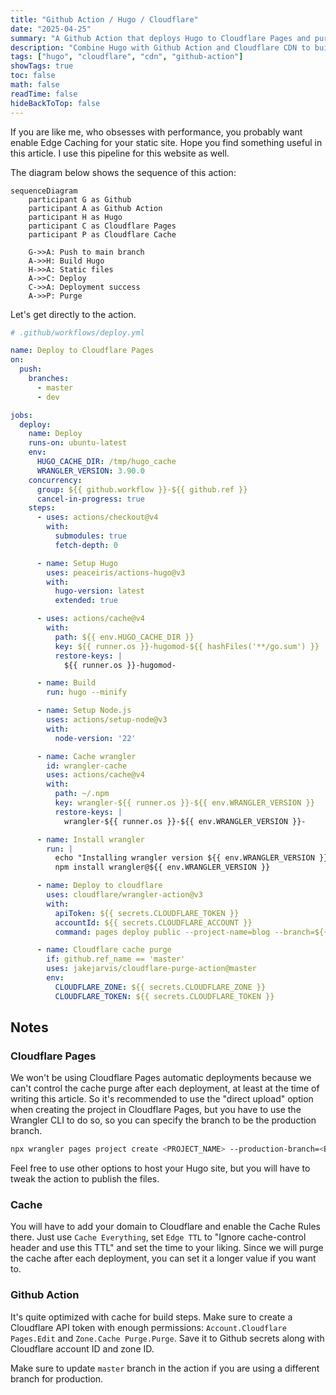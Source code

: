```yaml
---
title: "Github Action / Hugo / Cloudflare"
date: "2025-04-25"
summary: "A Github Action that deploys Hugo to Cloudflare Pages and purges the cache after each deployment."
description: "Combine Hugo with Github Action and Cloudflare CDN to build a lightning fast website."
tags: ["hugo", "cloudflare", "cdn", "github-action"]
showTags: true
toc: false
math: false
readTime: false
hideBackToTop: false
---
```


If you are like me, who obsesses with performance, you probably want enable Edge Caching for your static site. Hope you find something useful in this article. I use this pipeline for this website as well.

The diagram below shows the sequence of this action:

```mermaid
sequenceDiagram
    participant G as Github
    participant A as Github Action
    participant H as Hugo
    participant C as Cloudflare Pages
    participant P as Cloudflare Cache

    G->>A: Push to main branch
    A->>H: Build Hugo
    H->>A: Static files
    A->>C: Deploy
    C->>A: Deployment success
    A->>P: Purge
```

Let's get directly to the action.

```yaml
# .github/workflows/deploy.yml

name: Deploy to Cloudflare Pages
on:
  push:
    branches:
      - master
      - dev

jobs:
  deploy:
    name: Deploy
    runs-on: ubuntu-latest
    env:
      HUGO_CACHE_DIR: /tmp/hugo_cache
      WRANGLER_VERSION: 3.90.0
    concurrency:
      group: ${{ github.workflow }}-${{ github.ref }}
      cancel-in-progress: true
    steps:
      - uses: actions/checkout@v4
        with:
          submodules: true
          fetch-depth: 0

      - name: Setup Hugo
        uses: peaceiris/actions-hugo@v3
        with:
          hugo-version: latest
          extended: true

      - uses: actions/cache@v4
        with:
          path: ${{ env.HUGO_CACHE_DIR }}
          key: ${{ runner.os }}-hugomod-${{ hashFiles('**/go.sum') }}
          restore-keys: |
            ${{ runner.os }}-hugomod-

      - name: Build
        run: hugo --minify

      - name: Setup Node.js
        uses: actions/setup-node@v3
        with:
          node-version: '22'

      - name: Cache wrangler
        id: wrangler-cache
        uses: actions/cache@v4
        with:
          path: ~/.npm
          key: wrangler-${{ runner.os }}-${{ env.WRANGLER_VERSION }}
          restore-keys: |
            wrangler-${{ runner.os }}-${{ env.WRANGLER_VERSION }}-

      - name: Install wrangler
        run: |
          echo "Installing wrangler version ${{ env.WRANGLER_VERSION }}"
          npm install wrangler@${{ env.WRANGLER_VERSION }}

      - name: Deploy to cloudflare
        uses: cloudflare/wrangler-action@v3
        with:
          apiToken: ${{ secrets.CLOUDFLARE_TOKEN }}
          accountId: ${{ secrets.CLOUDFLARE_ACCOUNT }}
          command: pages deploy public --project-name=blog --branch=${{ github.ref_name }}

      - name: Cloudflare cache purge
        if: github.ref_name == 'master'
        uses: jakejarvis/cloudflare-purge-action@master
        env:
          CLOUDFLARE_ZONE: ${{ secrets.CLOUDFLARE_ZONE }}
          CLOUDFLARE_TOKEN: ${{ secrets.CLOUDFLARE_TOKEN }}
```

## Notes

### Cloudflare Pages

We won't be using Cloudflare Pages automatic deployments because we can't control the cache purge after each deployment, at least at the time of writing this article. So it's recommended to use the "direct upload" option when creating the project in Cloudflare Pages, but you have to use the Wrangler CLI to do so, so you can specify the branch to be the production branch.

```bash
npx wrangler pages project create <PROJECT_NAME> --production-branch=<BRANCH_NAME>>
```

Feel free to use other options to host your Hugo site, but you will have to tweak the action to publish the files.

### Cache

You will have to add your domain to Cloudflare and enable the Cache Rules there. Just use `Cache Everything`, set `Edge TTL` to "Ignore cache-control header and use this TTL" and set the time to your liking. Since we will purge the cache after each deployment, you can set it a longer value if you want to.

### Github Action

It's quite optimized with cache for build steps. Make sure to create a Cloudflare API token with enough permissions: `Account.Cloudflare Pages.Edit` and `Zone.Cache Purge.Purge`. Save it to Github secrets along with Cloudflare account ID and zone ID.

Make sure to update `master` branch in the action if you are using a different branch for production.